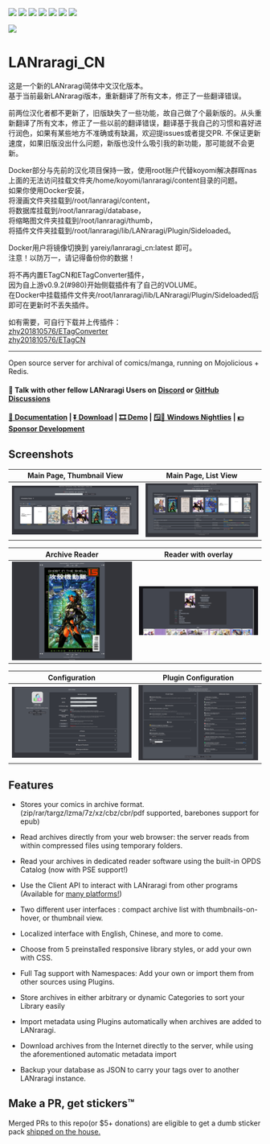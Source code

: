 [<img src="https://img.shields.io/docker/pulls/yareiy/lanraragi_cn.svg">](https://hub.docker.com/r/yareiy/lanraragi_cn/)
[<img src="https://img.shields.io/github/downloads/reiyy/lanraragi_cn/total.svg">](https://github.com/Reiyy/LANraragi_CN/releases)
[<img src="https://img.shields.io/github/release/reiyy/lanraragi_cn.svg?label=latest%20release">](https://github.com/Reiyy/LANraragi_CN/releases/latest)
[<img src="https://img.shields.io/homebrew/v/lanraragi.svg">](https://formulae.brew.sh/formula/lanraragi)
[<img src="https://img.shields.io/website/https/lrr.tvc-16.science.svg?label=demo%20website&up_message=online">](https://lrr.tvc-16.science/)
[<img src="https://github.com/Reiyy/LANraragi_CN/actions/workflows/push-continuous-integration.yml/badge.svg">](https://github.com/Reiyy/LANraragi_CN/actions)
[<img src="https://img.shields.io/discord/612709831744290847">](https://discord.gg/aRQxtbg)


<img src="public/favicon.ico" width="128">  

LANraragi_CN
===========
这是一个新的LANraragi简体中文汉化版本。  
基于当前最新LANraragi版本，重新翻译了所有文本，修正了一些翻译错误。

前两位汉化者都不更新了，旧版缺失了一些功能，故自己做了个最新版的。从头重新翻译了所有文本，修正了一些以前的翻译错误，翻译基于我自己的习惯和喜好进行润色，如果有某些地方不准确或有缺漏，欢迎提issues或者提交PR. 不保证更新速度，如果旧版没出什么问题，新版也没什么吸引我的新功能，那可能就不会更新。

Docker部分与先前的汉化项目保持一致，使用root账户代替koyomi解决群晖nas上面的无法访问挂载文件夹/home/koyomi/lanraragi/content目录的问题。  
如果你使用Docker安装，  
将漫画文件夹挂载到/root/lanraragi/content，  
将数据库挂载到/root/lanraragi/database，  
将缩略图文件夹挂载到/root/lanraragi/thumb，  
将插件文件夹挂载到/root/lanraragi/lib/LANraragi/Plugin/Sideloaded。

Docker用户将镜像切换到 yareiy/lanraragi_cn:latest 即可。  
注意！以防万一，请记得备份你的数据！

将不再内置ETagCN和ETagConverter插件，  
因为自上游v0.9.2(#980)开始侧载插件有了自己的VOLUME。  
在Docker中挂载插件文件夹/root/lanraragi/lib/LANraragi/Plugin/Sideloaded后即可在更新时不丢失插件。

如有需要，可自行下载并上传插件：  
[zhy201810576/ETagConverter](https://github.com/zhy201810576/ETagConverter)  
[zhy201810576/ETagCN](https://github.com/zhy201810576/ETagCN)

-------------------------------  
Open source server for archival of comics/manga, running on Mojolicious + Redis.

#### 💬 Talk with other fellow LANraragi Users on [Discord](https://discord.gg/aRQxtbg) or [GitHub Discussions](https://github.com/Difegue/LANraragi/discussions)  

####  [📄 Documentation](https://sugoi.gitbook.io/lanraragi/v/dev) | [⏬ Download](https://github.com/Difegue/LANraragi/releases/latest) | [🎞 Demo](https://lrr.tvc-16.science) | [🪟🌃 Windows Nightlies](https://nightly.link/Difegue/LANraragi/workflows/push-continous-delivery/dev) | [💵 Sponsor Development](https://ko-fi.com/T6T2UP5N)  

## Screenshots  
 
|Main Page, Thumbnail View | Main Page, List View |
|---|---|
| [![archive_thumb](./tools/_screenshots/archive_thumb.png)](https://raw.githubusercontent.com/Difegue/LANraragi/dev/tools/_screenshots/archive_thumb.png) | [![archive_list](./tools/_screenshots/archive_list.png)](https://raw.githubusercontent.com/Difegue/LANraragi/dev/tools/_screenshots/archive_list.png) |

|Archive Reader | Reader with overlay |
|---|---|
| [![reader](./tools/_screenshots/reader.jpg)](https://raw.githubusercontent.com/Difegue/LANraragi/dev/tools/_screenshots/reader.jpg) | [![reader_overlay](./tools/_screenshots/reader_overlay.jpg)](https://raw.githubusercontent.com/Difegue/LANraragi/dev/tools/_screenshots/reader_overlay.jpg) |


|Configuration | Plugin Configuration |
|---|---|
| [![cfg](./tools/_screenshots/cfg.png)](https://raw.githubusercontent.com/Difegue/LANraragi/dev/tools/_screenshots/cfg.png) | [![cfg_plugin](./tools/_screenshots/cfg_plugin.png)](https://raw.githubusercontent.com/Difegue/LANraragi/dev/tools/_screenshots/cfg_plugin.png) |

## Features  

* Stores your comics in archive format. (zip/rar/targz/lzma/7z/xz/cbz/cbr/pdf supported, barebones support for epub)  

* Read archives directly from your web browser: the server reads from within compressed files using temporary folders.

* Read your archives in dedicated reader software using the built-in OPDS Catalog (now with PSE support!)

* Use the Client API to interact with LANraragi from other programs (Available for [many platforms!](https://sugoi.gitbook.io/lanraragi/v/dev/advanced-usage/external-readers))

* Two different user interfaces : compact archive list with thumbnails-on-hover, or thumbnail view.

* Localized interface with English, Chinese, and more to come.  

* Choose from 5 preinstalled responsive library styles, or add your own with CSS.  

* Full Tag support with Namespaces: Add your own or import them from other sources using Plugins.  

* Store archives in either arbitrary or dynamic Categories to sort your Library easily

* Import metadata using Plugins automatically when archives are added to LANraragi.

* Download archives from the Internet directly to the server, while using the aforementioned automatic metadata import

* Backup your database as JSON to carry your tags over to another LANraragi instance.

## Make a PR, get stickers™  

Merged PRs to this repo(or $5+ donations) are eligible to get a dumb sticker pack [shipped on the house.](https://forms.office.com/Pages/ResponsePage.aspx?id=DQSIkWdsW0yxEjajBLZtrQAAAAAAAAAAAAN__osxt25URTdTUTVBVFRCTjlYWFJLMlEzRTJPUEhEVy4u)  
